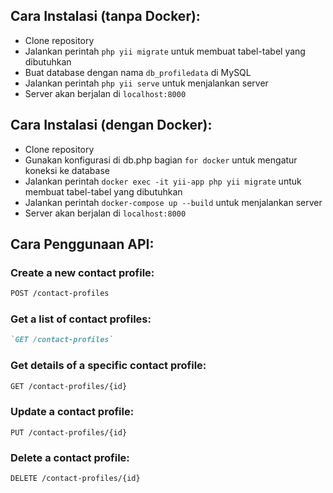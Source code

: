 ## Cara Instalasi (tanpa Docker):

- Clone repository
- Jalankan perintah `php yii migrate` untuk membuat tabel-tabel yang dibutuhkan
- Buat database dengan nama `db_profiledata` di MySQL
- Jalankan perintah `php yii serve` untuk menjalankan server
- Server akan berjalan di `localhost:8000`

## Cara Instalasi (dengan Docker):

- Clone repository
- Gunakan konfigurasi di db.php bagian `for docker` untuk mengatur koneksi ke database
- Jalankan perintah `docker exec -it yii-app php yii migrate` untuk membuat tabel-tabel yang dibutuhkan
- Jalankan perintah `docker-compose up --build` untuk menjalankan server
- Server akan berjalan di `localhost:8000`


## Cara Penggunaan API:
### Create a new contact profile:

```markdown
POST /contact-profiles
```

### Get a list of contact profiles:
```markdown
`GET /contact-profiles`
```

### Get details of a specific contact profile:

```markdown
GET /contact-profiles/{id}
```

### Update a contact profile:

```mardown
PUT /contact-profiles/{id}
```

### Delete a contact profile:
```markdown
DELETE /contact-profiles/{id}
```